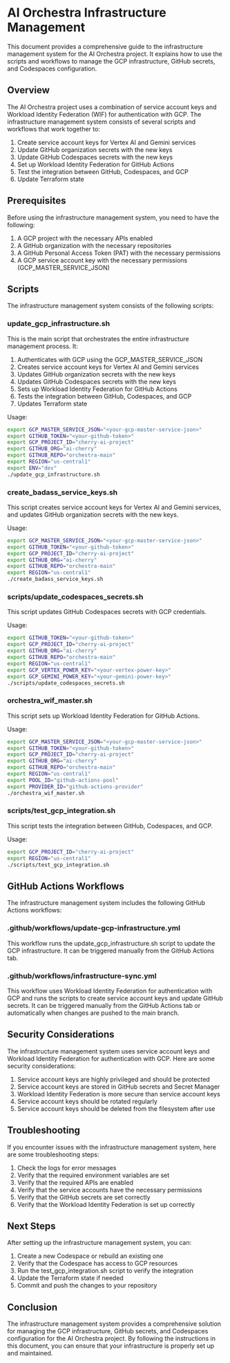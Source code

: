 # AI Orchestra Infrastructure Management

This document provides a comprehensive guide to the infrastructure management system for the AI Orchestra project. It explains how to use the scripts and workflows to manage the GCP infrastructure, GitHub secrets, and Codespaces configuration.

## Overview

The AI Orchestra project uses a combination of service account keys and Workload Identity Federation (WIF) for authentication with GCP. The infrastructure management system consists of several scripts and workflows that work together to:

1. Create service account keys for Vertex AI and Gemini services
2. Update GitHub organization secrets with the new keys
3. Update GitHub Codespaces secrets with the new keys
4. Set up Workload Identity Federation for GitHub Actions
5. Test the integration between GitHub, Codespaces, and GCP
6. Update Terraform state

## Prerequisites

Before using the infrastructure management system, you need to have the following:

1. A GCP project with the necessary APIs enabled
2. A GitHub organization with the necessary repositories
3. A GitHub Personal Access Token (PAT) with the necessary permissions
4. A GCP service account key with the necessary permissions (GCP_MASTER_SERVICE_JSON)

## Scripts

The infrastructure management system consists of the following scripts:

### update_gcp_infrastructure.sh

This is the main script that orchestrates the entire infrastructure management process. It:

1. Authenticates with GCP using the GCP_MASTER_SERVICE_JSON
2. Creates service account keys for Vertex AI and Gemini services
3. Updates GitHub organization secrets with the new keys
4. Updates GitHub Codespaces secrets with the new keys
5. Sets up Workload Identity Federation for GitHub Actions
6. Tests the integration between GitHub, Codespaces, and GCP
7. Updates Terraform state

Usage:

```bash
export GCP_MASTER_SERVICE_JSON="<your-gcp-master-service-json>"
export GITHUB_TOKEN="<your-github-token>"
export GCP_PROJECT_ID="cherry-ai-project"
export GITHUB_ORG="ai-cherry"
export GITHUB_REPO="orchestra-main"
export REGION="us-central1"
export ENV="dev"
./update_gcp_infrastructure.sh
```

### create_badass_service_keys.sh

This script creates service account keys for Vertex AI and Gemini services, and updates GitHub organization secrets with the new keys.

Usage:

```bash
export GCP_MASTER_SERVICE_JSON="<your-gcp-master-service-json>"
export GITHUB_TOKEN="<your-github-token>"
export GCP_PROJECT_ID="cherry-ai-project"
export GITHUB_ORG="ai-cherry"
export GITHUB_REPO="orchestra-main"
export REGION="us-central1"
./create_badass_service_keys.sh
```

### scripts/update_codespaces_secrets.sh

This script updates GitHub Codespaces secrets with GCP credentials.

Usage:

```bash
export GITHUB_TOKEN="<your-github-token>"
export GCP_PROJECT_ID="cherry-ai-project"
export GITHUB_ORG="ai-cherry"
export GITHUB_REPO="orchestra-main"
export REGION="us-central1"
export GCP_VERTEX_POWER_KEY="<your-vertex-power-key>"
export GCP_GEMINI_POWER_KEY="<your-gemini-power-key>"
./scripts/update_codespaces_secrets.sh
```

### orchestra_wif_master.sh

This script sets up Workload Identity Federation for GitHub Actions.

Usage:

```bash
export GCP_MASTER_SERVICE_JSON="<your-gcp-master-service-json>"
export GITHUB_TOKEN="<your-github-token>"
export GCP_PROJECT_ID="cherry-ai-project"
export GITHUB_ORG="ai-cherry"
export GITHUB_REPO="orchestra-main"
export REGION="us-central1"
export POOL_ID="github-actions-pool"
export PROVIDER_ID="github-actions-provider"
./orchestra_wif_master.sh
```

### scripts/test_gcp_integration.sh

This script tests the integration between GitHub, Codespaces, and GCP.

Usage:

```bash
export GCP_PROJECT_ID="cherry-ai-project"
export REGION="us-central1"
./scripts/test_gcp_integration.sh
```

## GitHub Actions Workflows

The infrastructure management system includes the following GitHub Actions workflows:

### .github/workflows/update-gcp-infrastructure.yml

This workflow runs the update_gcp_infrastructure.sh script to update the GCP infrastructure. It can be triggered manually from the GitHub Actions tab.

### .github/workflows/infrastructure-sync.yml

This workflow uses Workload Identity Federation for authentication with GCP and runs the scripts to create service account keys and update GitHub secrets. It can be triggered manually from the GitHub Actions tab or automatically when changes are pushed to the main branch.

## Security Considerations

The infrastructure management system uses service account keys and Workload Identity Federation for authentication with GCP. Here are some security considerations:

1. Service account keys are highly privileged and should be protected
2. Service account keys are stored in GitHub secrets and Secret Manager
3. Workload Identity Federation is more secure than service account keys
4. Service account keys should be rotated regularly
5. Service account keys should be deleted from the filesystem after use

## Troubleshooting

If you encounter issues with the infrastructure management system, here are some troubleshooting steps:

1. Check the logs for error messages
2. Verify that the required environment variables are set
3. Verify that the required APIs are enabled
4. Verify that the service accounts have the necessary permissions
5. Verify that the GitHub secrets are set correctly
6. Verify that the Workload Identity Federation is set up correctly

## Next Steps

After setting up the infrastructure management system, you can:

1. Create a new Codespace or rebuild an existing one
2. Verify that the Codespace has access to GCP resources
3. Run the test_gcp_integration.sh script to verify the integration
4. Update the Terraform state if needed
5. Commit and push the changes to your repository

## Conclusion

The infrastructure management system provides a comprehensive solution for managing the GCP infrastructure, GitHub secrets, and Codespaces configuration for the AI Orchestra project. By following the instructions in this document, you can ensure that your infrastructure is properly set up and maintained.